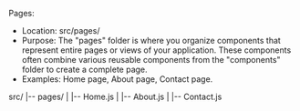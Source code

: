 Pages:

- Location: src/pages/
- Purpose: The "pages" folder is where you organize components that represent entire pages or views of your application. These components often combine various reusable components from the "components" folder to create a complete page.
- Examples: Home page, About page, Contact page.

src/
|-- pages/
| |-- Home.js
| |-- About.js
| |-- Contact.js
